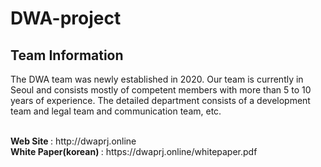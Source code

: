 # DWA-project

## Team Information

The DWA team was newly established in 2020.
Our team is currently in Seoul and consists mostly of competent members with more than 5 to 10 years of experience.
The detailed department consists of a development team and legal team and communication team, etc.

<br>
<b> Web Site </b> : http://dwaprj.online <br/>
<b> White Paper(korean) </b> : https://dwaprj.online/whitepaper.pdf